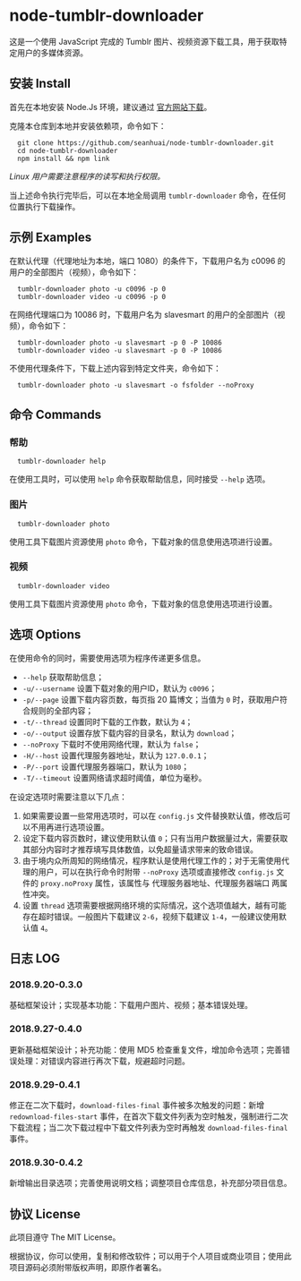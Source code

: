 # node-tumblr-downloader

这是一个使用 JavaScript 完成的 Tumblr 图片、视频资源下载工具，用于获取特定用户的多媒体资源。

## 安装 Install

首先在本地安装 Node.Js 环境，建议通过 [官方网站下载](https://nodejs.org/en/download/)。

克隆本仓库到本地并安装依赖项，命令如下：

```shell
  git clone https://github.com/seanhuai/node-tumblr-downloader.git
  cd node-tumblr-downloader
  npm install && npm link
```

*Linux 用户需要注意程序的读写和执行权限。*

当上述命令执行完毕后，可以在本地全局调用 `tumblr-downloader` 命令，在任何位置执行下载操作。

## 示例 Examples

在默认代理（代理地址为本地，端口 1080）的条件下，下载用户名为 c0096 的用户的全部图片（视频），命令如下：

```shell
  tumblr-downloader photo -u c0096 -p 0  
  tumblr-downloader video -u c0096 -p 0  
```

在网络代理端口为 10086 时，下载用户名为 slavesmart 的用户的全部图片（视频），命令如下：

```shell
  tumblr-downloader photo -u slavesmart -p 0 -P 10086
  tumblr-downloader video -u slavesmart -p 0 -P 10086
```

不使用代理条件下，下载上述内容到特定文件夹，命令如下：

```shell
  tumblr-downloader photo -u slavesmart -o fsfolder --noProxy
```

## 命令 Commands

### 帮助

```shell
  tumblr-downloader help
```

在使用工具时，可以使用 `help` 命令获取帮助信息，同时接受 `--help` 选项。

### 图片

```shell
  tumblr-downloader photo
```

使用工具下载图片资源使用 `photo` 命令，下载对象的信息使用选项进行设置。

### 视频

```shell
  tumblr-downloader video
```

使用工具下载图片资源使用 `photo` 命令，下载对象的信息使用选项进行设置。

## 选项 Options

在使用命令的同时，需要使用选项为程序传递更多信息。

* `--help` 获取帮助信息；
* `-u/--username`  设置下载对象的用户ID，默认为 `c0096`；
* `-p/--page`  设置下载内容页数，每页指 20 篇博文；当值为 `0` 时，获取用户符合规则的全部内容；
* `-t/--thread`  设置同时下载的工作数，默认为 `4`；
* `-o/--output`  设置存放下载内容的目录名，默认为 `download`；
* `--noProxy`  下载时不使用网络代理，默认为 `false`；
* `-H/--host`  设置代理服务器地址，默认为 `127.0.0.1`；
* `-P/--port`  设置代理服务器端口，默认为 `1080`；
* `-T/--timeout`  设置网络请求超时阈值，单位为毫秒。

在设定选项时需要注意以下几点：

1. 如果需要设置一些常用选项时，可以在 `config.js` 文件替换默认值，修改后可以不用再进行选项设置。
2. 设定下载内容页数时，建议使用默认值 `0`；只有当用户数据量过大，需要获取其部分内容时才推荐填写具体数值，以免超量请求带来的致命错误。
3. 由于境内众所周知的网络情况，程序默认是使用代理工作的；对于无需使用代理的用户，可以在执行命令时附带 `--noProxy` 选项或直接修改 `config.js` 文件的 `proxy.noProxy` 属性，该属性与 代理服务器地址、代理服务器端口 两属性冲突。
4. 设置 `thread` 选项需要根据网络环境的实际情况，这个选项值越大，越有可能存在超时错误。一般图片下载建议 `2-6`，视频下载建议 `1-4`，一般建议使用默认值 `4`。

## 日志 LOG

### 2018.9.20-0.3.0

基础框架设计；实现基本功能：下载用户图片、视频；基本错误处理。

### 2018.9.27-0.4.0

更新基础框架设计；补充功能：使用 MD5 检查重复文件，增加命令选项；完善错误处理：对错误内容进行再次下载，规避超时问题。

### 2018.9.29-0.4.1

修正在二次下载时，`download-files-final` 事件被多次触发的问题：新增 `redownload-files-start` 事件，在首次下载文件列表为空时触发，强制进行二次下载流程；当二次下载过程中下载文件列表为空时再触发 `download-files-final` 事件。

### 2018.9.30-0.4.2

新增输出目录选项；完善使用说明文档；调整项目仓库信息，补充部分项目信息。

## 协议 License

此项目遵守 The MIT License。

根据协议，你可以使用，复制和修改软件；可以用于个人项目或商业项目；使用此项目源码必须附带版权声明，即原作者署名。